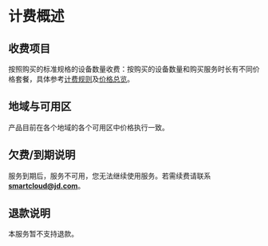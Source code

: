 # 计费概述
## 收费项目

按照购买的标准规格的设备数量收费：按购买的设备数量和购买服务时长有不同价格套餐，具体参考[计费规则](Billing-Rules.md)及[价格总览](PriceOverview-Rules.md)。

## 地域与可用区

产品目前在各个地域的各个可用区中价格执行一致。

## 欠费/到期说明

服务到期后，服务不可用，您无法继续使用服务。若需续费请联系**smartcloud@jd.com**。

## 退款说明

本服务暂不支持退款。
